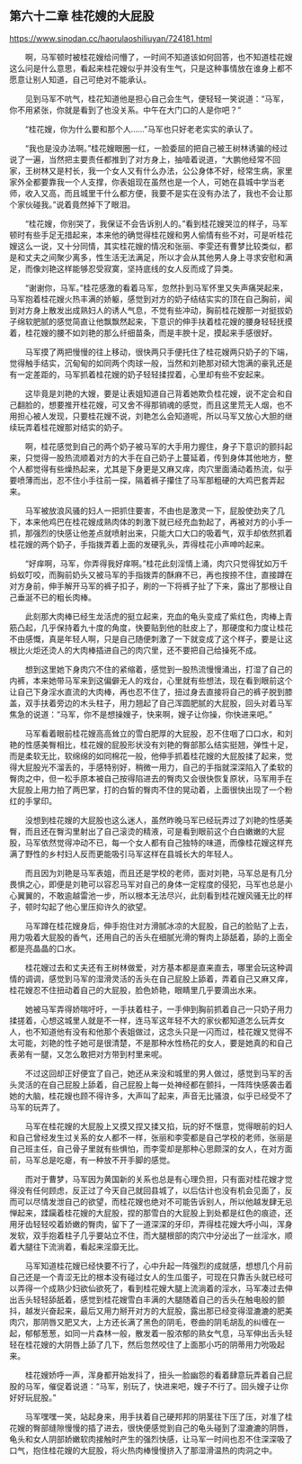 ## 第六十二章 桂花嫂的大屁股

https://www.sinodan.cc/haorulaoshiliuyan/724181.html

　　啊，马军顿时被桂花嫂给问懵了，一时间不知道该如何回答，也不知道桂花嫂这么问是什么意思，看起来桂花嫂似乎并没有生气，只是这种事情放在谁身上都不愿意让别人知道，自己可绝对不能承认。

　　见到马军不吭气，桂花知道他是担心自己会生气，便轻轻一笑说道：“马军，你不用紧张，你就是看到了也没关系。中午在大门口的人是你吧？”

　　“桂花嫂，你为什么要和那个人……”马军也只好老老实实的承认了。

　　“我也是没办法啊。”桂花嫂眼圈一红，一脸委屈的把自己被王树林诱骗的经过说了一遍，当然把主要责任都推到了对方身上，抽噎着说道，“大鹏他经常不回家，王树林又是村长，我一个女人又有什么办法，公公身体不好，经常生病，家里家外全都要靠我一个人支撑，你表姐现在虽然也是一个人，可她在县城中学当老师，收入又高，而且城里干什么都方便，我要不是实在没有办法了，我也不会让那个家伙碰我。”说着竟然掉下了眼泪。

　　“桂花嫂，你别哭了，我保证不会告诉别人的。”看到桂花嫂哭泣的样子，马军顿时有些手足无措起来，本来他的确觉得桂花嫂和男人偷情有些不对，可是听桂花嫂这么一说，又十分同情，其实桂花嫂的情况和张丽、李雯还有曹梦比较类似，都是和丈夫之间聚少离多，性生活无法满足，所以才会从其他男人身上寻求安慰和满足，而像刘艳这样能够忍受寂寞，坚持底线的女人反而成了异类。

　　“谢谢你，马军。”桂花感激的看着马军，忽然扑到马军怀里又失声痛哭起来，马军抱着桂花嫂火热丰满的娇躯，感觉到对方的奶子结结实实的顶在自己胸前，闻到对方身上散发出成熟妇人的诱人气息，不觉有些冲动，胸前桂花嫂那一对挺拔奶子绵软肥腻的感觉简直让他飘飘然起来，下意识的伸手扶着桂花嫂的腰身轻轻抚摸着，桂花嫂的腰不如刘艳的那么纤细苗条，而是丰腴十足，摸起来手感很好。

　　马军摸了两把慢慢的往上移动，很快两只手便托住了桂花嫂两只奶子的下端，觉得触手结实，沉甸甸的如同两个肉球一般，当然和刘艳那对硕大饱满的豪乳还是有一定差距的，马军抓着桂花嫂的奶子轻轻揉捏着，心里却有些不安起来。

　　这毕竟是刘艳的大嫂，要是让表姐知道自己背着她欺负桂花嫂，说不定会和自己翻脸的，想要推开桂花嫂，可又舍不得那销魂的感觉，而且这里荒无人烟，也不用担心被人发现，只要桂花嫂不说，刘艳怎么会知道呢，所以马军又放心大胆的继续玩弄着桂花嫂那对结实的奶子。

　　啊，桂花感觉到自己的两个奶子被马军的大手用力握住，身子下意识的颤抖起来，只觉得一股热流顺着对方的大手在自己奶子上蔓延着，传到身体其他地方，整个人都觉得有些燥热起来，尤其是下身更是又麻又痒，肉穴里面涌动着热流，似乎要喷薄而出，忍不住小手往前一探，隔着裤子攥住了马军那粗硬的大鸡巴套弄起来。

　　马军被放浪风骚的妇人一把抓住要害，不由也是激灵一下，屁股使劲夹了几下，本来他鸡巴在桂花嫂成熟肉体的刺激下就已经充血勃起了，再被对方的小手一抓，那强烈的快感让他差点就喷射出来，只能大口大口的吸着气，双手却依然抓着桂花嫂的两个奶子，手指拨弄着上面的发硬乳头，弄得桂花小声呻吟起来。

　　“好痒啊，马军，你弄得我好痒啊。”桂花此刻淫情上涌，肉穴只觉得犹如万千蚂蚁叮咬，而胸前奶头又被马军的手指拨弄的酥麻不已，再也按捺不住，直接蹲在对方身前，伸手解开马军的裤子扣子，刷的一下将裤子扯了下来，露出了那根让自己垂涎不已的粗长肉棒。

　　此刻那大肉棒已经生龙活虎的挺立起来，充血的龟头变成了紫红色，肉棒上青筋凸起，几乎保持着九十度的角度，快要贴到他的肚皮上了，那硬度和力度让桂花不由感慨，真是年轻人啊，只是自己随便刺激了一下就变成了这个样子，要是让这根比火炬还烫人的大肉棒插进自己的肉穴里，还不要把自己给操死不成。

　　想到这里她下身肉穴不住的紧缩着，感觉到一股热流慢慢涌出，打湿了自己的内裤，本来她带马军来到这偏僻无人的戏台，心里就有些想法，现在看到眼前这个让自己下身淫水直流的大肉棒，再也忍不住了，扭过身去直接将自己的裤子脱到膝盖，双手扶着旁边的木头柱子，用力翘起了自己浑圆肥腻的大屁股，回头对着马军焦急的说道：“马军，你不是想操嫂子，快来啊，嫂子让你操，你快进来吧。”

　　马军看着眼前桂花嫂高高耸立的雪白肥厚的大屁股，忍不住咽了口口水，和刘艳的性感美臀相比，桂花嫂的屁股形状没有刘艳的臀部那么结实挺翘，弹性十足，而是柔软无比，软绵绵的如同棉花一般，他伸手抓着桂花嫂的大屁股揉了起来，觉得大屁股光不溜丢的，手感特别好，稍微一用力，自己的手指就深深陷入了柔软的臀肉之中，但一松手原本被自己按得陷进去的臀肉又会很快恢复原状，马军用手在大屁股上用力拍了两巴掌，打的白皙的臀肉不住的晃动着，上面很快出现了一个粉红的手掌印。

　　没想到桂花嫂的大屁股也这么迷人，虽然昨晚马军已经玩弄过了刘艳的性感美臀，而且还在臀沟里射出了自己滚烫的精液，可是看到眼前这个白白嫩嫩的大屁股，马军依然觉得冲动不已，每一个女人都有自己独特的味道，而像桂花嫂这样充满了野性的乡村妇人反而更能吸引马军这样在县城长大的年轻人。

　　而且因为刘艳是马军表姐，而且还是学校的老师，面对刘艳，马军总是有几分畏惧之心，即便是刘艳可以容忍马军对自己的身体一定程度的侵犯，马军也总是小心翼翼的，不敢逾越雷池一步，所以根本无法尽兴，此刻看到桂花嫂风骚无比的样子，顿时勾起了他心里压抑许久的欲望。

　　马军蹲在桂花嫂身后，伸手抱住对方滑腻冰凉的大屁股，自己的脸贴了上去，用力吸着大屁股的香气，还用自己的舌头在细腻光滑的臀肉上舔舐着，舔的上面全都是亮晶晶的口水。

　　桂花嫂过去和丈夫还有王树林做爱，对方基本都是直来直去，哪里会玩这种调情的调调，感觉到马军的湿滑灵活的舌头在自己屁股上舔着，弄着自己又麻又痒，桂花嫂忍不住扭动着自己的大屁股，脸色娇艳，眼睛里几乎要滴出水来。

　　她被马军弄得娇喘吁吁，一手扶着柱子，一手伸到胸前抓着自己一只奶子用力揉搓着，心想这城里人就是不一样，连马军这年轻不大的家伙都知道怎么玩弄女人，也不知道他有没有和他那个表姐做过，这念头只是一闪而过，桂花嫂又觉得不太可能，刘艳的性子她可是很清楚，不是那种水性杨花的女人，要是她真的和自己表弟有一腿，又怎么敢把对方带到村里来呢。

　　不过这回却正好便宜了自己，她还从来没和城里的男人做过，感觉到马军的舌头灵活的在自己屁股上舔着，自己屁股上每一处神经都在颤抖，一阵阵快感袭击着她的大脑，桂花嫂也顾不得许多，大声叫了起来，声音无比骚浪，似乎已经受不了马军的玩弄了。

　　马军在桂花嫂的大屁股上又摸又捏又揉又掐，玩的好不惬意，觉得眼前的妇人和自己曾经发生过关系的女人都不一样，张丽和李雯都是自己学校的老师，张丽是自己班主任，自己骨子里就有些惧怕，而李雯却是那种心思颇深的女人，在对方面前，马军总是吃瘪，有一种放不开手脚的感觉。

　　而对于曹梦，马军因为黄国新的关系也总是有心理负担，只有面对桂花嫂才觉得没有任何顾虑，反正过了今天自己就回县城了，以后估计也没有机会见面了，反而可以尽情发泄自己的欲望，而桂花嫂也绝对不可能告诉别人，所以他越发肆无忌惮起来，蹂躏着桂花嫂的大屁股，捏的那雪白的大屁股上到处都是红色的痕迹，还用牙齿轻轻咬着娇嫩的臀肉，留下了一道深深的牙印，弄得桂花嫂大呼小叫，浑身发软，双手抱着柱子几乎要站立不住，而大腿根部的肉穴中分泌出了一丝淫水，顺着大腿往下流淌着，看起来淫靡无比。

　　马军知道桂花嫂已经快要不行了，心中升起一阵强烈的成就感，想想几个月前自己还是一个青涩无比的根本没有碰过女人的生瓜蛋子，可现在只靠舌头就已经可以弄得一个成熟少妇欲仙欲死了，看到桂花嫂大腿上流淌着的淫水，马军凑过去伸出舌头轻轻舔舐着，感觉到桂花嫂雪白丰满的大腿随着自己的舌头在触电般的颤抖，越发兴奋起来，最后又用力掰开对方的大屁股，露出那已经变得湿漉漉的肥美肉穴，那阴唇又肥又大，上方还长满了黑色的阴毛，卷曲的阴毛胡乱的纠缠在一起，郁郁葱葱，如同一片森林一般，散发着一股浓郁的熟女气息，马军伸出舌头轻轻在桂花嫂的大阴唇上舔了几下，然后忽然咬住了上面那小巧的阴蒂用力吮吸起来。

　　桂花嫂娇呼一声，浑身都开始发抖了，扭头一脸幽怨的看着肆意玩弄着自己屁股的马军，催促着说道：“马军，别玩了，快进来吧，嫂子不行了。回头嫂子让你好好玩屁股。”

　　马军嘿嘿一笑，站起身来，用手扶着自己硬邦邦的阴茎往下压了压，对准了桂花嫂的臀部缝隙慢慢的插了进去，很快便感觉到自己的龟头碰到了湿漉漉的阴唇，龟头和女人阴部娇嫩软肉接触时产生的强烈快感，让马军一时间也忍不住深深吸了口气，抱住桂花嫂的大屁股，将火热肉棒慢慢挤入了那湿滑温热的肉洞之中。

